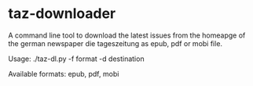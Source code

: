 # taz-downloader

A command line tool to download the latest issues from the homeapge of the german newspaper die tageszeitung as epub, pdf or mobi file.

Usage: ./taz-dl.py -f format -d destination

Available formats: epub, pdf, mobi
